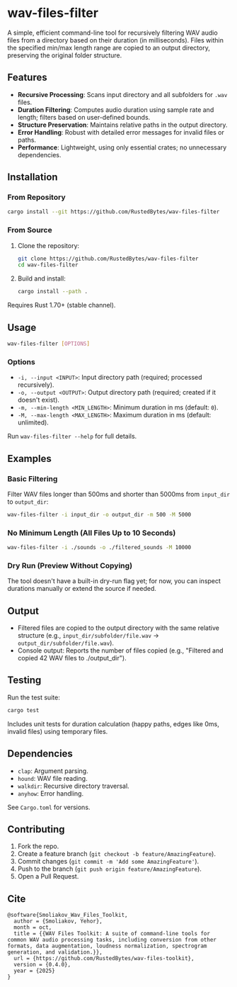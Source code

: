 # wav-files-filter

A simple, efficient command-line tool for recursively filtering WAV audio files from a directory based on their duration (in milliseconds). Files within the specified min/max length range are copied to an output directory, preserving the original folder structure.

## Features

- **Recursive Processing**: Scans input directory and all subfolders for `.wav` files.
- **Duration Filtering**: Computes audio duration using sample rate and length; filters based on user-defined bounds.
- **Structure Preservation**: Maintains relative paths in the output directory.
- **Error Handling**: Robust with detailed error messages for invalid files or paths.
- **Performance**: Lightweight, using only essential crates; no unnecessary dependencies.

## Installation

### From Repository

```bash
cargo install --git https://github.com/RustedBytes/wav-files-filter
```

### From Source

1. Clone the repository:
   ```bash
   git clone https://github.com/RustedBytes/wav-files-filter
   cd wav-files-filter
   ```

2. Build and install:
   ```bash
   cargo install --path .
   ```

Requires Rust 1.70+ (stable channel).

## Usage

```bash
wav-files-filter [OPTIONS]
```

### Options

- `-i, --input <INPUT>`: Input directory path (required; processed recursively).
- `-o, --output <OUTPUT>`: Output directory path (required; created if it doesn't exist).
- `-m, --min-length <MIN_LENGTH>`: Minimum duration in ms (default: `0`).
- `-M, --max-length <MAX_LENGTH>`: Maximum duration in ms (default: unlimited).

Run `wav-files-filter --help` for full details.

## Examples

### Basic Filtering

Filter WAV files longer than 500ms and shorter than 5000ms from `input_dir` to `output_dir`:

```bash
wav-files-filter -i input_dir -o output_dir -m 500 -M 5000
```

### No Minimum Length (All Files Up to 10 Seconds)

```bash
wav-files-filter -i ./sounds -o ./filtered_sounds -M 10000
```

### Dry Run (Preview Without Copying)

The tool doesn't have a built-in dry-run flag yet; for now, you can inspect durations manually or extend the source if needed.

## Output

- Filtered files are copied to the output directory with the same relative structure (e.g., `input_dir/subfolder/file.wav` → `output_dir/subfolder/file.wav`).
- Console output: Reports the number of files copied (e.g., "Filtered and copied 42 WAV files to ./output_dir").

## Testing

Run the test suite:

```bash
cargo test
```

Includes unit tests for duration calculation (happy paths, edges like 0ms, invalid files) using temporary files.

## Dependencies

- `clap`: Argument parsing.
- `hound`: WAV file reading.
- `walkdir`: Recursive directory traversal.
- `anyhow`: Error handling.

See `Cargo.toml` for versions.

## Contributing

1. Fork the repo.
2. Create a feature branch (`git checkout -b feature/AmazingFeature`).
3. Commit changes (`git commit -m 'Add some AmazingFeature'`).
4. Push to the branch (`git push origin feature/AmazingFeature`).
5. Open a Pull Request.


## Cite

```
@software{Smoliakov_Wav_Files_Toolkit,
  author = {Smoliakov, Yehor},
  month = oct,
  title = {{WAV Files Toolkit: A suite of command-line tools for common WAV audio processing tasks, including conversion from other formats, data augmentation, loudness normalization, spectrogram generation, and validation.}},
  url = {https://github.com/RustedBytes/wav-files-toolkit},
  version = {0.4.0},
  year = {2025}
}
```
